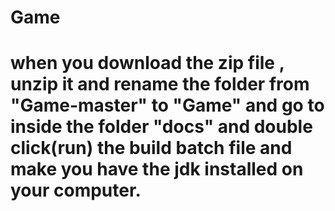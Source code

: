 # Game
# when you download the zip file , unzip it and rename the folder from "Game-master" to "Game" and go to inside the folder "docs" and double click(run) the build batch file and make you have the jdk installed on your computer.
